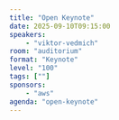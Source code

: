 ```yaml
---
title: "Open Keynote"
date: 2025-09-10T09:15:00
speakers:
    - "viktor-vedmich"
room: "auditorium"
format: "Keynote" 
level: "100"
tags: [""]
sponsors: 
    - "aws"
agenda: "open-keynote"
---
```

